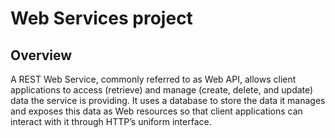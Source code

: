 # Web Services project

## Overview
A REST Web Service, commonly referred to as Web API, allows client applications to access (retrieve)
and manage (create, delete, and update) data the service is providing. It uses a database to store the data it
manages and exposes this data as Web resources so that client applications can interact with it through
HTTP’s uniform interface.
